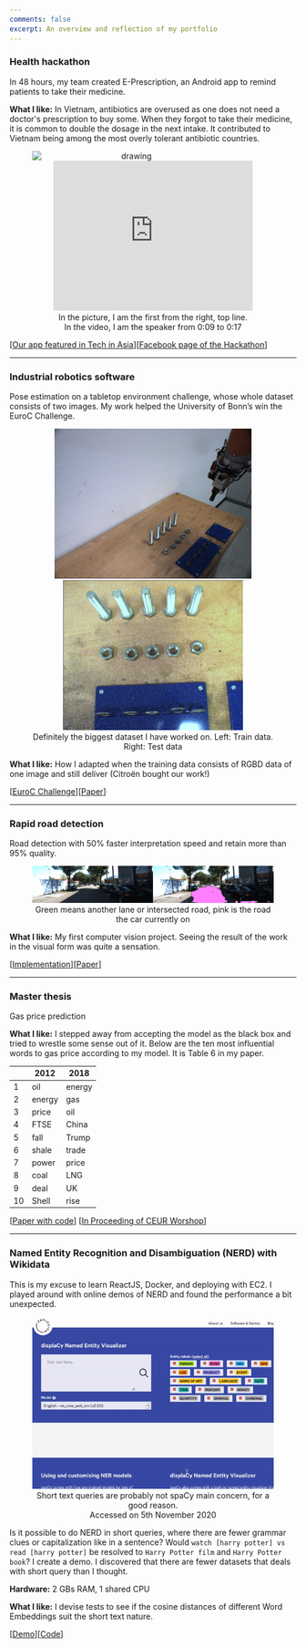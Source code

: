 ```yaml
---
comments: false
excerpt: An overview and reflection of my portfolio
---
```

### Health hackathon
In 48 hours, my team created E-Prescription, an Android app to remind patients to take their medicine. 

**What I like:** In Vietnam, antibiotics are overused as one does not need a doctor's prescription to buy some. When they forgot to take their medicine, it is common to double the dosage in the next intake. It contributed to Vietnam being among the most overly tolerant antibiotic countries. 

<div align="center" float="left">
<figure>
<img align="left" src="https://cdn.techinasia.com/wp-content/uploads/2013/11/jv-hacking-fest-vietnam-saigon-720x540.jpg" alt="drawing" width="350"/>
  <iframe width="350" height="263" src="https://www.youtube-nocookie.com/embed/2OjyYhaLu5w?start=9" frameborder="0" allow="accelerometer; autoplay; clipboard-write; encrypted-media; gyroscope; picture-in-picture" allowfullscreen></iframe>
  <figcaption>In the picture, I am the first from the right, top line. </figcaption>
  <figcaption>In the video, I am  the speaker from 0:09 to 0:17</figcaption>
 </figure>
</div>

[[Our app featured in Tech in Asia](https://www.techinasia.com/jv-hacking-fest-healthcare-hackathon-vietnam)][[Facebook page of the Hackathon](https://www.facebook.com/jvhackingfest/?fref=nf)] 

---

### Industrial robotics software
Pose estimation on a tabletop environment challenge, whose whole dataset consists of two images. My work helped the University of Bonn’s win the EuroC Challenge.

<div align="center">
  <figure>
  <img height="263" src="/assets/nut_train.jpg"/>
  <img height="263" src="/assets/nut_test.jpg"/>
     <figcaption>Definitely the biggest dataset I have worked on. Left: Train data. Right: Test data</figcaption>
 </figure>
</div>

**What I like:** How I adapted when the training data consists of RGBD data of one image and still deliver (Citroën bought our work!)

[[EuroC Challenge](https://web.archive.org/web/20191204203324/http://www.euroc-project.eu/index.php?id=nimbro_manufacturing)][[Paper](\href{https://arxiv.org/abs/2001.04134)]

---

### Rapid road detection
Road detection with 50% faster interpretation speed and retain more than 95% quality. 

<div align="center">
  <figure>
  <img src="/assets/segmented.gif"/>
     <figcaption>Green means another lane or intersected road, pink is the road the car currently on</figcaption>
 </figure>
</div>

**What I like:** My first computer vision project. Seeing the result of the work in the visual form was quite a sensation.

[[Implementation](https://github.com/minhtriet/clockwork-kitti)][[Paper](https://arxiv.org/pdf/2010.15250.pdf)]

---
### Master thesis
Gas price prediction

**What I like:** I stepped away from accepting the model as the black box and tried to wrestle some sense out of it. Below are the ten most influential words to gas price according to my model. It is Table 6 in my paper.

<div align="center">
 
<table>
<thead>
<tr>
<th></th>
<th>2012</th>
<th>2018</th>
</tr>
</thead>
<tbody>
<tr>
<td>1</td>
<td>oil</td>
<td>energy</td>
</tr>
<tr>
<td>2</td>
<td>energy</td>
<td>gas</td>
</tr>
<tr>
<td>3</td>
<td>price</td>
<td>oil</td>
</tr>
<tr>
<td>4</td>
<td>FTSE</td>
<td>China</td>
</tr>
<tr>
<td>5</td>
<td>fall</td>
<td>Trump</td>
</tr>
<tr>
<td>6</td>
<td>shale</td>
<td>trade</td>
</tr>
<tr>
<td>7</td>
<td>power</td>
<td>price</td>
</tr>
<tr>
<td>8</td>
<td>coal</td>
<td>LNG</td>
</tr>
<tr>
<td>9</td>
<td>deal</td>
<td>UK</td>
</tr>
<tr>
<td>10</td>
<td>Shell</td>
<td>rise</td>
</tr>
</tbody>
</table>

</div>

[[Paper with code](https://paperswithcode.com/paper/open-domain-event-extraction-and-embedding)] [[In Proceeding of CEUR Worshop](http://ceur-ws.org/Vol-2611/paper2.pdf)]

---
### Named Entity Recognition and Disambiguation (NERD) with Wikidata
This is my excuse to learn ReactJS, Docker, and deploying with EC2. I played around with online demos of NERD and found the performance a bit unexpected.

<div align="center">
  <figure>
  <img src="/assets/spacy_ner.gif"/>
     <figcaption>Short text queries are probably not spaCy main concern, for a good reason.  </figcaption>
     <figcaption>Accessed on 5th November 2020 </figcaption>
 </figure>
</div>

Is it possible to do NERD in short queries, where there are fewer grammar clues or capitalization like in a sentence? 
Would `watch [harry potter] vs read [harry potter]` be resolved to `Harry Potter film` and `Harry Potter book`?
I create a demo. I discovered that there are fewer datasets that deals with short query than I thought.

**Hardware:** 2 GBs RAM, 1 shared CPU

**What I like:** I devise tests to see if the cosine distances of different Word Embeddings suit the short text nature.

[[Demo](http://54.91.75.203/)][[Code](https://github.com/minhtriet/short_text_understanding)]
